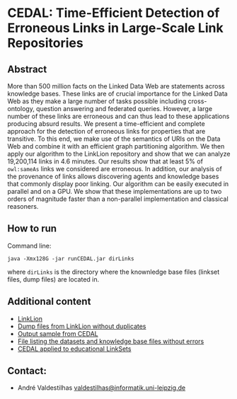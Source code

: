 # CEDAL: Time-Efficient Detection of Erroneous Links in Large-Scale Link Repositories

## Abstract
More than 500 million facts on the Linked Data Web are statements across knowledge bases. These links are of crucial importance for the Linked Data Web as they make a large number of tasks possible including cross-ontology, question answering and federated queries. However, a large number of these links are erroneous and can thus lead to these applications producing absurd results. We present a time-efficient and complete approach for the detection of erroneous links for properties that are transitive. To this end, we make use of the semantics of URIs on the Data Web and combine it with an efficient graph partitioning algorithm. We then apply our algorithm to the LinkLion repository and show that we can analyze 19,200,114 links in 4.6 minutes. Our results show that at least 5% of `owl:sameAs` links we considered are erroneous. In addition, our analysis of the  provenance of links allows discovering agents and knowledge bases that commonly display poor linking.
Our algorithm can be easily executed in parallel and on a GPU. We show that these implementations are up to two orders of magnitude faster than a non-parallel implementation and classical reasoners.

## How to run

Command line:
```
java -Xmx128G -jar runCEDAL.jar dirLinks
```

where `dirLinks` is the directory where the knownledge base files (linkset files, dump files) are located in.

## Additional content

* [LinkLion](http://www.linklion.org/)
* [Dump files from LinkLion without duplicates](https://www.dropbox.com/s/m24xoxzm0h60ywl/correct.tar.gz?dl=1)
* [Output sample from CEDAL](http://tinyurl.com/100SampleCEDAL)
* [File listing the datasets and knowledge base files without errors](http://tinyurl.com/cedalresults)
* [CEDAL applied to educational LinkSets](https://github.com/firmao/CEDAL/tree/master/CEDALEducation)

## Contact:
* André Valdestilhas
valdestilhas@informatik.uni-leipzig.de
